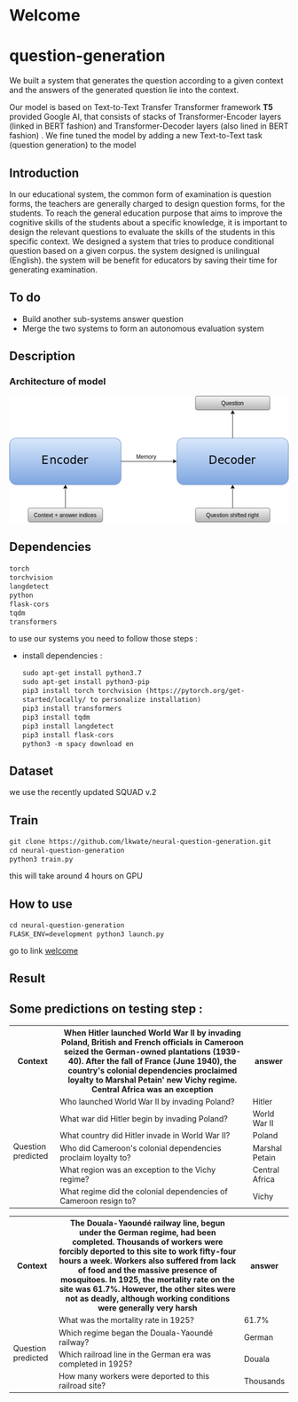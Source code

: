 # Welcome
# question-generation
We built a system that generates the question according to a given context and the answers of the generated question lie into the context.

Our model is based on Text-to-Text Transfer Transformer framework **T5** provided Google AI, that consists of stacks of Transformer-Encoder layers (linked in BERT fashion) and Transformer-Decoder layers (also lined in BERT fashion) . We fine tuned the model by adding a new Text-to-Text task (question generation) to the model


## Introduction 
In our educational system, the common form of examination is question forms, the teachers are generally charged to design question forms, for the students. To reach the general education purpose that aims to improve the cognitive skills of the students about a specific knowledge, it is important to design the relevant questions to evaluate the skills of the students in this specific context. We designed a system that tries to produce conditional question based on a given corpus. the system designed is unilingual (English). the system will be benefit for educators by saving their time for generating examination.  

## To do
* Build another sub-systems answer question
* Merge the two systems to form an autonomous evaluation system 

## Description
### Architecture of model
![alt text](https://github.com/lkwate/neural-question-generation/blob/master/images/architecture-nn.png)

## Dependencies

```
torch
torchvision
langdetect
python
flask-cors
tqdm
transformers
```
to use our systems you need to follow those steps : 

* install dependencies : 

	```
	sudo apt-get install python3.7
	sudo apt-get install python3-pip
	pip3 install torch torchvision (https://pytorch.org/get-started/locally/ to personalize installation)
	pip3 install transformers
	pip3 install tqdm
	pip3 install langdetect
	pip3 install flask-cors
	python3 -m spacy download en
	```
## Dataset
we use the recently updated SQUAD v.2

## Train
```
git clone https://github.com/lkwate/neural-question-generation.git
cd neural-question-generation
python3 train.py
```

this will take around 4 hours on GPU

## How to use 
```
cd neural-question-generation
FLASK_ENV=development python3 launch.py
```
go to link [welcome](http://127.0.0.1:5000)

## Result

<h2>Some predictions on testing step :</h2>
<table>
  <tr>
    <th>Context</th>
    <th> When Hitler launched World War II by invading Poland, British and French officials in Cameroon seized the German-owned plantations (1939-40). After the fall of France (June 1940), the country's colonial dependencies proclaimed loyalty to Marshal Petain' new Vichy regime. Central Africa was an exception</th>
    <th>answer</th>
  </tr>
  <tr>
    <td rowspan="6">Question predicted</td>
    <td>Who launched World War II by invading Poland?</td>
    <td>Hitler</td>
  </tr>
  <tr>
    <td>What war did Hitler begin by invading Poland?</td>
    <td>World War II</td>
  </tr>
  <tr>
    <td>What country did Hitler invade in World War II?</td>
    <td>Poland</td>
  </tr>
  <tr>
    <td>Who did Cameroon's colonial dependencies proclaim loyalty to?</td>
    <td>Marshal Petain</td>
  </tr>
  <tr>
    <td>What region was an exception to the Vichy regime?</td>
    <td>Central Africa</td>
  </tr>
  <tr>
    <td>What regime did the colonial dependencies of Cameroon resign to?</td>
    <td>Vichy</td>
  </tr>
</table>


<table>
  <tr>
    <th>Context</th>
    <th>The Douala-Yaoundé railway line, begun under the German regime, had been completed. Thousands of workers were forcibly deported to this site to work fifty-four hours a week. Workers also suffered from lack of food and the massive presence of mosquitoes. In 1925, the mortality rate on the site was 61.7%. However, the other sites were not as deadly, although working conditions were generally very harsh</th>
    <th>answer</th>
  </tr>
  <tr>
    <td rowspan="4">Question predicted</td>
    <td>What was the mortality rate in 1925?</td>
    <td>61.7%</td>
  </tr>
  <tr>
    <td>Which regime began the Douala-Yaoundé railway?</td>
    <td>German</td>
  </tr>
  <tr>
    <td>Which railroad line in the German era was completed in 1925?</td>
    <td>Douala</td>
  </tr>
  <tr>
    <td>How many workers were deported to this railroad site?</td>
    <td>Thousands</td>
  </tr>
</table>
